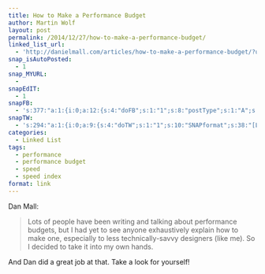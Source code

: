 ```yaml
---
title: How to Make a Performance Budget
author: Martin Wolf
layout: post
permalink: /2014/12/27/how-to-make-a-performance-budget/
linked_list_url:
  - 'http://danielmall.com/articles/how-to-make-a-performance-budget/?utm_source=feedburner&utm_medium=feed&utm_campaign=Feed%3A+dan-mall-articles+%28Dan+Mall%3A+Articles%29'
snap_isAutoPosted:
  - 1
snap_MYURL:
  - 
snapEdIT:
  - 1
snapFB:
  - 's:377:"a:1:{i:0;a:12:{s:4:"doFB";s:1:"1";s:8:"postType";s:1:"A";s:10:"AttachPost";s:1:"2";s:10:"SNAPformat";s:35:"New post on MartinWolf.org: %TITLE%";s:9:"isAutoImg";s:1:"A";s:8:"imgToUse";s:0:"";s:9:"isAutoURL";s:1:"A";s:8:"urlToUse";s:0:"";s:11:"isPrePosted";s:1:"1";s:8:"isPosted";s:1:"1";s:4:"pgID";s:31:"711305895599362_821463387916945";s:5:"pDate";s:19:"2014-12-27 17:11:03";}}";'
snapTW:
  - 's:294:"a:1:{i:0;a:9:{s:4:"doTW";s:1:"1";s:10:"SNAPformat";s:38:"[Link] %TITLE%: %URL% //by @danielmall";s:8:"attchImg";s:1:"0";s:9:"isAutoImg";s:1:"A";s:8:"imgToUse";s:0:"";s:11:"isPrePosted";s:1:"1";s:8:"isPosted";s:1:"1";s:4:"pgID";s:18:"548888808230768641";s:5:"pDate";s:19:"2014-12-27 17:11:04";}}";'
categories:
  - Linked List
tags:
  - performance
  - performance budget
  - speed
  - speed index
format: link
---
```

<p class="linked-list-quote-author">
  Dan Mall:
</p>

> Lots of people have been writing and talking about performance budgets, but I had yet to see anyone exhaustively explain how to make one, especially to less technically-savvy designers (like me). So I decided to take it into my own hands.

And Dan did a great job at that. Take a look for yourself!